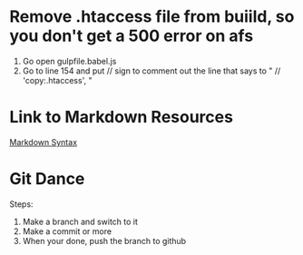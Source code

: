 # Remove .htaccess file from buiild, so you don't get a 500 error on afs
1. Go open gulpfile.babel.js 
2. Go to line 154 and put // sign to comment out the line that says to "    //   'copy:.htaccess',
"
# Link to Markdown Resources

[Markdown Syntax](https://www.markdownguide.org/basic-syntax/)

# Git Dance

Steps:

1. Make a branch and switch to it
2. Make a commit or more 
3. When your done, push the branch to github
